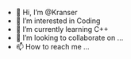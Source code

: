 - 👋 Hi, I’m @Kranser
- 👀 I’m interested in Coding
- 🌱 I’m currently learning C++
- 💞️ I’m looking to collaborate on ...
- 📫 How to reach me ...

<!---
Kranser/Kranser is a ✨ special ✨ repository because its `README.md` (this file) appears on your GitHub profile.
You can click the Preview link to take a look at your changes.
--->
